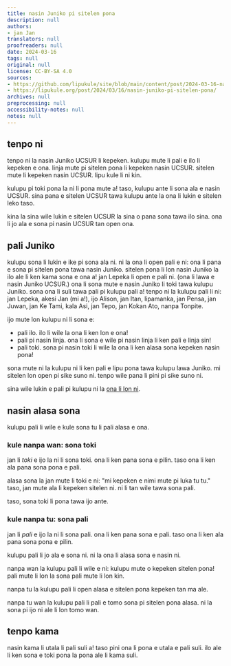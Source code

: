 ```yaml
---
title: nasin Juniko pi sitelen pona
description: null
authors:
- jan Jan
translators: null
proofreaders: null
date: 2024-03-16
tags: null
original: null
license: CC-BY-SA 4.0
sources:
- https://github.com/lipukule/site/blob/main/content/post/2024-03-16-nasin-juniko.md
- https://lipukule.org/post/2024/03/16/nasin-juniko-pi-sitelen-pona/
archives: null
preprocessing: null
accessibility-notes: null
notes: null
---
```


## tenpo ni

tenpo ni la nasin Juniko UCSUR li kepeken.
kulupu mute li pali e ilo li kepeken e ona.
linja mute pi sitelen pona li kepeken nasin UCSUR.
sitelen mute li kepeken nasin UCSUR.
lipu kule li ni kin.

kulupu pi toki pona la ni li pona mute a!
taso, kulupu ante li sona ala e nasin UCSUR.
sina pana e sitelen UCSUR tawa kulupu ante la ona li lukin e sitelen leko taso.

kina la sina wile lukin e sitelen UCSUR la sina o pana sona tawa ilo sina.
ona li jo ala e sona pi nasin UCSUR tan open ona.

## pali Juniko

kulupu sona li lukin e ike pi sona ala ni.
ni la ona li open pali e ni: ona li pana e sona pi sitelen pona tawa nasin Juniko.
sitelen pona li lon nasin Juniko la ilo ale li ken kama sona e ona a!
jan Lepeka li open e pali ni.
(ona li lawa e nasin Juniko UCSUR.)
ona li sona mute e nasin Juniko li toki tawa kulupu Juniko.
sona ona li suli tawa pali pi kulupu pali a!
tenpo ni la kulupu pali li ni: jan Lepeka, akesi Jan (mi a!), ijo Alison, jan Itan, lipamanka, jan Pensa, jan Juwan, jan Ke Tami, kala Asi, jan Tepo, jan Kokan Ato, nanpa Tonpite.

ijo mute lon kulupu ni li sona e:
- pali ilo. ilo li wile la ona li ken lon e ona!
- pali pi nasin linja. ona li sona e wile pi nasin linja li ken pali e linja sin!
- pali toki. sona pi nasin toki li wile la ona li ken alasa sona kepeken nasin pona!

sona mute ni la kulupu ni li ken pali e lipu pona tawa kulupu lawa Juniko.
mi sitelen lon open pi sike suno ni.
tenpo wile pana li pini pi sike suno ni.

sina wile lukin e pali pi kulupu ni la [ona li lon ni](https://docs.google.com/document/d/1FEVc8fFUEwaSBLBnLXUgyYXKi2wFB04S49mjS98Wk8A/edit).

## nasin alasa sona

kulupu pali li wile e kule sona tu li pali alasa e ona.

### kule nanpa wan: sona toki

jan li *toki* e ijo la ni li sona toki.
ona li ken pana sona e pilin.
taso ona li ken ala pana sona pona e pali.

alasa sona la jan mute li toki e ni: "mi kepeken e nimi mute pi luka tu tu."
taso, jan mute ala li kepeken sitelen ni.
ni li tan wile tawa sona pali.

taso, sona toki li pona tawa ijo ante.

### kule nanpa tu: sona pali

jan li *pali* e ijo la ni li sona pali.
ona li ken pana sona e pali.
taso ona li ken ala pana sona pona e pilin.

kulupu pali li jo ala e sona ni.
ni la ona li alasa sona e nasin ni.

nanpa wan la kulupu pali li wile e ni: kulupu mute o kepeken sitelen pona!
pali mute li lon la sona pali mute li lon kin.

nanpa tu la kulupu pali li open alasa e sitelen pona kepeken tan ma ale.

nanpa tu wan la kulupu pali li pali e tomo sona pi sitelen pona alasa.
ni la sona pi ijo ni ale li lon tomo wan.

## tenpo kama

nasin kama li utala li pali suli a!
taso pini ona li pona e utala e pali suli.
ilo ale li ken sona e toki pona la pona ale li kama suli.